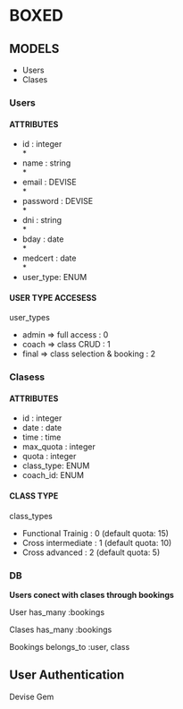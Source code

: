 <h1>BOXED</h1>

<h2>MODELS</h2>

<ul>
	<li>Users</li>
	<li>Clases</li>
</ul>

<h3>Users</h3>

<h4>ATTRIBUTES</h4>
<ul>
	<li>id : integer</li> *
	<li>name : string</li> *
	<li>email : DEVISE</li> *
	<li>password : DEVISE</li> *
	<li>dni : string</li> *
	<li>bday : date</li> *
	<li>medcert : date</li> *
	<li>user_type: ENUM</li>
</ul>

<h4>USER TYPE ACCESESS</h4>
<p>user_types</p>
<ul>
	<li>admin => full access : 0</li>
	<li>coach => class CRUD : 1</li>
	<li>final => class selection & booking : 2</li>
</ul>


<h3>Clasess</h3>

<h4>ATTRIBUTES</h4>
<ul>
	<li>id : integer</li>
	<li>date : date</li>
	<li>time : time</li>
	<li>max_quota : integer</li>
	<li>quota : integer</li>
	<li>class_type: ENUM</li>
	<li>coach_id: ENUM</li>
</ul>

<h4>CLASS TYPE</h4>
<p>class_types</p>
<ul>
	<li>Functional Trainig : 0 (default quota: 15)</li>
	<li>Cross intermediate : 1 (default quota: 10)</li>
	<li>Cross advanced : 2 (default quota: 5)</li>
</ul>

<h3>DB</h3>
<p><b>Users conect with clases through bookings</b></p>

<p>User has_many :bookings</p>
<p>Clases has_many :bookings</p>
<p>Bookings belongs_to :user, class</p>

<h2>User Authentication</h2>

<p>Devise Gem</p>